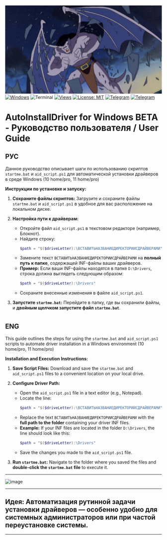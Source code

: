 ![](https://raw.githubusercontent.com/mioamio/autoinstalldriver_windows/main/image.jpg)
[![Windows](https://badgen.net/badge/icon/windows?icon=windows&label)](https://microsoft.com/windows/)
![Terminal](https://badgen.net/badge/icon/terminal?icon=terminal&label)
[![Views](https://views.igorkowalczyk.dev/api/badge/mioamio?repo=autoinstalldriver_windows&label=Views&style=classic)](https://github.com/mioamio/autoinstalldriver_windows/graphs/traffic)
[![License: MIT](https://img.shields.io/github/license/mioamio/autoinstalldriver_windows?style=flat-square)](https://github.com/mioamio/autoinstalldriver_windows/blob/main/LICENSE)
[![Telegram](https://badgen.net/badge/Telegram/me/2CA5E0)](https://t.me/topvselennaya)
[![Telegram](https://badgen.net/badge/Telegram/channel/2CA5E0)](https://t.me/scriptsautomation)


# AutoInstallDriver for Windows BETA - Руководство пользователя / User Guide

## РУС

Данное руководство описывает шаги по использованию скриптов `startme.bat` и `aid_script.ps1` для автоматической установки драйверов в среде Windows (10 home/pro, 11 home/pro)

**Инструкции по установке и запуску:**

1.  **Сохраните файлы скриптов:** Загрузите и сохраните файлы `startme.bat` и `aid_script.ps1` в удобное для вас расположение на локальном диске.

2.  **Настройка пути к драйверам:**
    * Откройте файл `aid_script.ps1` в текстовом редакторе (например, Блокнот).
    * Найдите строку:
        ```powershell
        $path = "$($driveLetter):\ВСТАВИТЬНАЗВАНИЕДИРЕКТОРИИСДРАЙВЕРАМИ"
        ```
    * Замените текст `ВСТАВИТЬНАЗВАНИЕДИРЕКТОРИИСДРАЙВЕРАМИ` на **полный путь к папке**, содержащей INF-файлы ваших драйверов.
    * **Пример:** Если ваши INF-файлы находятся в папке `D:\Drivers`, строка должна выглядеть следующим образом:
        ```powershell
        $path = "$($driveLetter):\Drivers"
        ```
    * Сохраните внесенные изменения в файле `aid_script.ps1`.

3.  **Запустите `startme.bat`:** Перейдите в папку, где вы сохранили файлы, и **двойным щелчком запустите файл `startme.bat`**.

#
## ENG

This guide outlines the steps for using the `startme.bat` and `aid_script.ps1` scripts to automate driver installation in a Windows environment (10 home/pro, 11 home/pro)

**Installation and Execution Instructions:**

1.  **Save Script Files:** Download and save the `startme.bat` and `aid_script.ps1` files to a convenient location on your local drive.

2.  **Configure Driver Path:**
    * Open the `aid_script.ps1` file in a text editor (e.g., Notepad).
    * Locate the line:
        ```powershell
        $path = "$($driveLetter):\ВСТАВИТЬНАЗВАНИЕДИРЕКТОРИИСДРАЙВЕРАМИ"
        ```
    * Replace the text `ВСТАВИТЬНАЗВАНИЕДИРЕКТОРИИСДРАЙВЕРАМИ` with the **full path to the folder** containing your driver INF files.
    * **Example:** If your INF files are located in the folder `D:\Drivers`, the line should look like this:
        ```powershell
        $path = "$($driveLetter):\Drivers"
        ```
    * Save the changes you made to the `aid_script.ps1` file.

3.  **Run `startme.bat`:** Navigate to the folder where you saved the files and **double-click the `startme.bat` file** to execute it.

---
![image](https://github.com/user-attachments/assets/d23a8257-9366-40c5-8674-c65c7dda8e64)

---
 ## Идея: Автоматизация рутинной задачи установки драйверов — особенно удобно для системных администраторов или при частой переустановке системы.
---